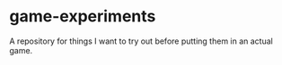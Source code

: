 # game-experiments
A repository for things I want to try out before putting them in an actual game.
